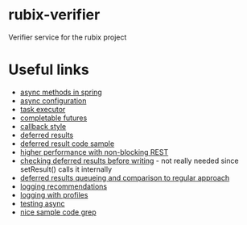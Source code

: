 # rubix-verifier
Verifier service for the rubix project

# Useful links
* [async methods in spring](http://www.leveluplunch.com/java/tutorials/026-asynchronous-native-java-method-calls-spring/)
* [async configuration](http://www.baeldung.com/spring-async)
* [task executor](http://stackoverflow.com/questions/2269126/using-spring-threading-and-taskexecutor-how-do-i-know-when-a-thread-is-finished?rq=1) 
* [completable futures](http://www.infoq.com/articles/Functional-Style-Callbacks-Using-CompletableFuture)
* [callback style](http://stackoverflow.com/questions/826212/java-executors-how-to-be-notified-without-blocking-when-a-task-completes#answer-22363245)
* [deferred results](http://xpadro.blogspot.de/2015/07/understanding-callable-and-spring.html)
* [deferred result code sample](https://github.com/spring-projects/spring-mvc-showcase/blob/master/src/main/java/org/springframework/samples/mvc/async/DeferredResultController.java)
* [higher performance with non-blocking REST](http://callistaenterprise.se/blogg/teknik/2014/04/22/c10k-developing-non-blocking-rest-services-with-spring-mvc/)
* [checking deferred results before writing](http://stackoverflow.com/questions/32130249/spring-deferredresult-causes-ioexception-an-established-connection-was-aborted/32231627#32231627) - not really needed since setResult() calls it internally
* [deferred results queueing and comparison to regular approach](http://notpurelytechnical.com/spring-3-2-rundown-async-support/)
* [logging recommendations](http://kielczewski.eu/2014/12/few-recommendations-on-logging/)
* [logging with profiles](http://stackoverflow.com/a/25093568/5173530)
* [testing async](http://callistaenterprise.se/blogg/teknik/2014/06/23/testing-non-blocking-rest-services-with-spring-mvc-and-spring-boot/)
* [nice sample code grep](http://www.programcreek.com/java-api-examples/index.php?api=java.util.concurrent.CompletableFuture)